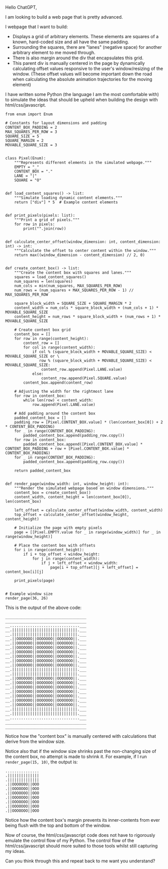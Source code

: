 Hello ChatGPT,

I am looking to build a web page that is pretty advanced.

I webpage that I want to build:

- Displays a grid of arbitrary elements. These elements are squares of a known, hard-coded size and all have the same padding.
- Surrounding the squares, there are "lanes" (negative space) for another arbitrary element to me moved through.
- There is also margin around the div that encapsulates this grid.
- This parent div is manually centered in the page by dynamically calculating offset values responsive to the user's window/resizing of the window. (These offset values will become important down the road when calculating the absolute animation trajectories for the moving element)

I have written some Python (the language I am the most comfortable with) to simulate the ideas that should be upheld when building the design with html/css/javascript.

```
from enum import Enum

# Constants for layout dimensions and padding
CONTENT_BOX_PADDING = 2
MAX_SQUARES_PER_ROW = 3
SQUARE_SIZE = 5
SQUARE_MARGIN = 2
MOVABLE_SQUARE_SIZE = 3


class Pixel(Enum):
    """Represents different elements in the simulated webpage."""
    EMPTY = "_"
    CONTENT_BOX = "."
    LANE = "|"
    SQUARE = "O"


def load_content_squares() -> list:
    """Simulate loading dynamic content elements."""
    return ["div"] * 5  # Example content elements


def print_pixels(pixels: list):
    """Print a grid of pixels."""
    for row in pixels:
        print("".join(row))


def calculate_center_offset(window_dimension: int, content_dimension: int) -> int:
    """Calculate the offset to center content within the window."""
    return max((window_dimension - content_dimension) // 2, 0)


def create_content_box() -> list:
    """Create the content box with squares and lanes."""
    squares = load_content_squares()
    num_squares = len(squares)
    num_cols = min(num_squares, MAX_SQUARES_PER_ROW)
    num_rows = (num_squares + MAX_SQUARES_PER_ROW - 1) // MAX_SQUARES_PER_ROW

    square_block_width = SQUARE_SIZE + SQUARE_MARGIN * 2
    content_width = num_cols * square_block_width + (num_cols + 1) * MOVABLE_SQUARE_SIZE
    content_height = num_rows * square_block_width + (num_rows + 1) * MOVABLE_SQUARE_SIZE

    # Create content box grid
    content_box = []
    for row in range(content_height):
        content_row = []
        for col in range(content_width):
            if col % (square_block_width + MOVABLE_SQUARE_SIZE) < MOVABLE_SQUARE_SIZE or \
               row % (square_block_width + MOVABLE_SQUARE_SIZE) < MOVABLE_SQUARE_SIZE:
                content_row.append(Pixel.LANE.value)
            else:
                content_row.append(Pixel.SQUARE.value)
        content_box.append(content_row)

    # Adjusting the width for the rightmost lane
    for row in content_box:
        while len(row) < content_width:
            row.append(Pixel.LANE.value)

    # Add padding around the content box
    padded_content_box = []
    padding_row = [Pixel.CONTENT_BOX.value] * (len(content_box[0]) + 2 * CONTENT_BOX_PADDING)
    for _ in range(CONTENT_BOX_PADDING):
        padded_content_box.append(padding_row.copy())
    for row in content_box:
        padded_content_box.append([Pixel.CONTENT_BOX.value] * CONTENT_BOX_PADDING + row + [Pixel.CONTENT_BOX.value] * CONTENT_BOX_PADDING)
    for _ in range(CONTENT_BOX_PADDING):
        padded_content_box.append(padding_row.copy())

    return padded_content_box


def render_page(window_width: int, window_height: int):
    """Render the simulated webpage based on window dimensions."""
    content_box = create_content_box()
    content_width, content_height = len(content_box[0]), len(content_box)

    left_offset = calculate_center_offset(window_width, content_width)
    top_offset = calculate_center_offset(window_height, content_height)

    # Initialize the page with empty pixels
    page = [[Pixel.EMPTY.value for _ in range(window_width)] for _ in range(window_height)]

    # Place the content box with offsets
    for i in range(content_height):
        if i + top_offset < window_height:
            for j in range(content_width):
                if j + left_offset < window_width:
                    page[i + top_offset][j + left_offset] = content_box[i][j]

    print_pixels(page)


# Example window size
render_page(36, 26)
```

This is the output of the above code:

```text
____________________________________
____________________________________
__...............................___
__.|||||||||||||||||||||||||||||.___
__.|||||||||||||||||||||||||||||.___
__.||OOOOOOO||OOOOOOO||OOOOOOO||.___
__.||OOOOOOO||OOOOOOO||OOOOOOO||.___
__.||OOOOOOO||OOOOOOO||OOOOOOO||.___
__.||OOOOOOO||OOOOOOO||OOOOOOO||.___
__.||OOOOOOO||OOOOOOO||OOOOOOO||.___
__.||OOOOOOO||OOOOOOO||OOOOOOO||.___
__.||OOOOOOO||OOOOOOO||OOOOOOO||.___
__.|||||||||||||||||||||||||||||.___
__.|||||||||||||||||||||||||||||.___
__.||OOOOOOO||OOOOOOO||OOOOOOO||.___
__.||OOOOOOO||OOOOOOO||OOOOOOO||.___
__.||OOOOOOO||OOOOOOO||OOOOOOO||.___
__.||OOOOOOO||OOOOOOO||OOOOOOO||.___
__.||OOOOOOO||OOOOOOO||OOOOOOO||.___
__.||OOOOOOO||OOOOOOO||OOOOOOO||.___
__.||OOOOOOO||OOOOOOO||OOOOOOO||.___
__.|||||||||||||||||||||||||||||.___
__.|||||||||||||||||||||||||||||.___
__...............................___
____________________________________
____________________________________
```

Notice how the "content box" is manually centered with calculations that derive from the window size.

Notice also that if the window size shrinks past the non-changing size of the content box, no attempt is made to shrink it. For example, if I run `render_page(15, 10)`, the output is:

```text
...............
.||||||||||||||
.||||||||||||||
.||OOOOOOO||OOO
.||OOOOOOO||OOO
.||OOOOOOO||OOO
.||OOOOOOO||OOO
.||OOOOOOO||OOO
.||OOOOOOO||OOO
.||OOOOOOO||OOO
```

Notice how the content box's margin prevents its inner-contents from ever being flush with the top and bottom of the window.

Now of course, the html/css/javascript code does not have to rigorously emulate the control flow of my Python. The control flow of the html/css/javascript should more suited to those tools whilst still capturing my ideas.

Can you think through this and repeat back to me want you understand?